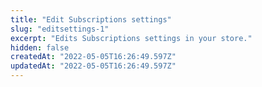 ```yaml
---
title: "Edit Subscriptions settings"
slug: "editsettings-1"
excerpt: "Edits Subscriptions settings in your store."
hidden: false
createdAt: "2022-05-05T16:26:49.597Z"
updatedAt: "2022-05-05T16:26:49.597Z"
---
```

